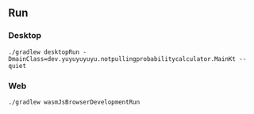 ## Run

### Desktop

```shell
./gradlew desktopRun -DmainClass=dev.yuyuyuyuyu.notpullingprobabilitycalculator.MainKt --quiet
```

### Web

```shell
./gradlew wasmJsBrowserDevelopmentRun
```
